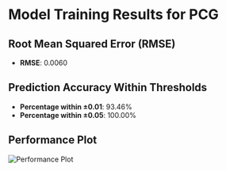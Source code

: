 # Model Training Results for PCG

## Root Mean Squared Error (RMSE)
- **RMSE**: 0.0060

## Prediction Accuracy Within Thresholds
- **Percentage within ±0.01**: 93.46%
- **Percentage within ±0.05**: 100.00%

## Performance Plot
![Performance Plot](../imgs/PCG.png)
